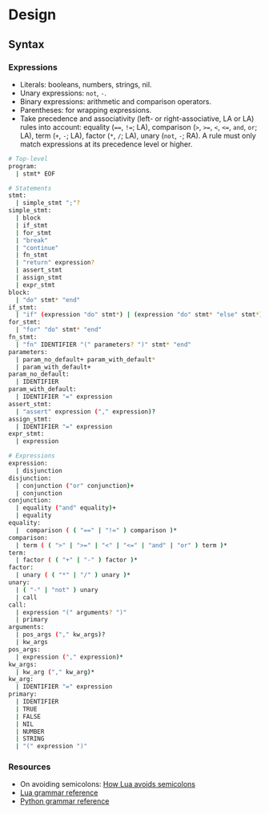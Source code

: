 # Design

## Syntax

### Expressions

* Literals: booleans, numbers, strings, nil.
* Unary expressions: `not`, `-`.
* Binary expressions: arithmetic and comparison operators.
* Parentheses: for wrapping expressions.
* Take precedence and associativity (left- or right-associative, LA or LA) rules into account: equality (`==`, `!=`; LA), comparison (`>`, `>=`, `<`, `<=`, `and`, `or`; LA), term (`+`, `-`; LA), factor (`*`, `/`; LA), unary (`not`, `-`; RA). A rule must only match expressions at its precedence level or higher.

```bash
# Top-level
program:
  | stmt* EOF

# Statements
stmt:
  | simple_stmt ";"?
simple_stmt:
  | block
  | if_stmt
  | for_stmt
  | "break"
  | "continue"
  | fn_stmt
  | "return" expression?
  | assert_stmt
  | assign_stmt
  | expr_stmt
block:
  | "do" stmt* "end"
if_stmt:
  | "if" (expression "do" stmt*) | (expression "do" stmt* "else" stmt*) "end"
for_stmt:
  | "for" "do" stmt* "end"
fn_stmt:
  | "fn" IDENTIFIER "(" parameters? ")" stmt* "end"
parameters:
  | param_no_default+ param_with_default*
  | param_with_default+
param_no_default:
  | IDENTIFIER
param_with_default:
  | IDENTIFIER "=" expression
assert_stmt:
  | "assert" expression ("," expression)?
assign_stmt:
  | IDENTIFIER "=" expression
expr_stmt:
  | expression

# Expressions
expression:
  | disjunction
disjunction:
  | conjunction ("or" conjunction)+
  | conjunction
conjunction:
  | equality ("and" equality)+
  | equality
equality:
  |  comparison ( ( "==" | "!=" ) comparison )*
comparison:
  | term ( ( ">" | ">=" | "<" | "<=" | "and" | "or" ) term )*
term:
  | factor ( ( "+" | "-" ) factor )*
factor:
  | unary ( ( "*" | "/" ) unary )*
unary:
  | ( "-" | "not" ) unary
  | call
call:
  | expression "(" arguments? ")"
  | primary
arguments:
  | pos_args ("," kw_args)?
  | kw_args
pos_args:
  | expression ("," expression)*
kw_args:
  | kw_arg ("," kw_arg)*
kw_arg:
  | IDENTIFIER "=" expression
primary:
  | IDENTIFIER
  | TRUE
  | FALSE
  | NIL
  | NUMBER
  | STRING
  | "(" expression ")"
```

### Resources

- On avoiding semicolons: [How Lua avoids semicolons](https://www.seventeencups.net/posts/how-lua-avoids-semicolons/)
- [Lua grammar reference](http://lua-users.org/wiki/LuaGrammar)
- [Python grammar reference](https://docs.python.org/3/reference/grammar.html)
